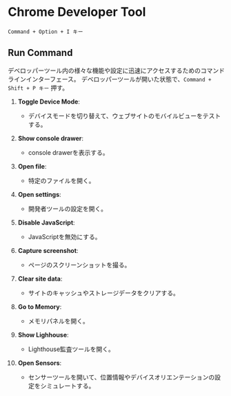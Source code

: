 # Chrome Developer Tool

`Command + Option + I キー`

## Run Command

デベロッパーツール内の様々な機能や設定に迅速にアクセスするためのコマンドラインインターフェース。
デベロッパーツールが開いた状態で、`Command + Shift + P キー` 押す。

1. **Toggle Device Mode**:
   - デバイスモードを切り替えて、ウェブサイトのモバイルビューをテストする。

2. **Show console drawer**:
   - console drawerを表示する。

3. **Open file**:
   - 特定のファイルを開く。

4. **Open settings**:
   - 開発者ツールの設定を開く。

5. **Disable JavaScript**:
   - JavaScriptを無効にする。

6. **Capture screenshot**:
   - ページのスクリーンショットを撮る。

7. **Clear site data**:
   - サイトのキャッシュやストレージデータをクリアする。

8. **Go to Memory**:
   - メモリパネルを開く。

9. **Show Lighhouse**:
   - Lighthouse監査ツールを開く。

10. **Open Sensors**:
    - センサーツールを開いて、位置情報やデバイスオリエンテーションの設定をシミュレートする。
